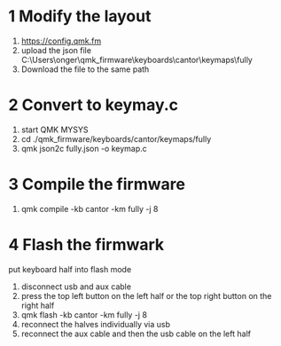 # 1 Modify the layout

1. https://config.qmk.fm
1. upload the json file C:\Users\onger\qmk_firmware\keyboards\cantor\keymaps\fully
1. Download the file to the same path

# 2 Convert to keymay.c

1. start QMK MYSYS
1. cd ./qmk_firmware/keyboards/cantor/keymaps/fully
1. qmk json2c fully.json -o keymap.c

# 3 Compile the firmware

1. qmk compile -kb cantor -km fully -j 8

# 4 Flash the firmwark

put keyboard half into flash mode
1. disconnect usb and aux cable
2. press the top left button on the left half or the top right button on the right half
3. qmk flash -kb cantor -km fully -j 8
4. reconnect the halves individually via usb
5. reconnect the aux cable and then the usb cable on the left half